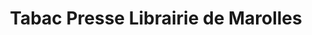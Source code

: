 ---
title: "Tabac Presse Librairie de Marolles"
url: /marolles-en-brie/tabac-presse-librairie-de-marolles/
shop: marchand de journaux
---